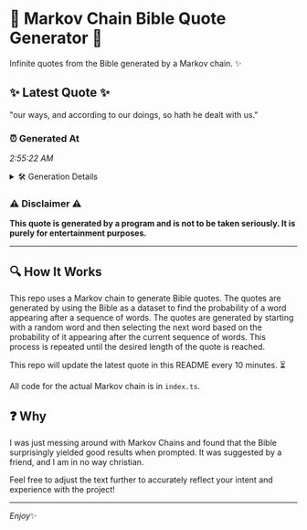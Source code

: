 # 📖 Markov Chain Bible Quote Generator 📖

Infinite quotes from the Bible generated by a Markov chain. ✨

## ✨ Latest Quote ✨
"our ways, and according to our doings, so hath he dealt with us."

### ⏰ Generated At
*2:55:22 AM*

<details>
    <summary>🛠️ Generation Details</summary>
    <p>
        <strong>🌱 Seed:</strong> our<br>
        <strong>🔄 Iterations:</strong> 12<br>
        <strong>📜 Context History:</strong><br>[ our ]: ways,<br>[ our, ways, ]: and<br>[ our, ways,, and ]: according<br>[ our, ways,, and, according ]: to<br>[ our, ways,, and, according, to ]: our<br>[ our, ways,, and, according, to, our ]: doings,<br>[ ways,, and, according, to, our, doings, ]: so<br>[ and, according, to, our, doings,, so ]: hath<br>[ according, to, our, doings,, so, hath ]: he<br>[ to, our, doings,, so, hath, he ]: dealt<br>[ our, doings,, so, hath, he, dealt ]: with<br>[ doings,, so, hath, he, dealt, with ]: us.<br>
    </p>
</details>

### ⚠️ Disclaimer ⚠️
**This quote is generated by a program and is not to be taken seriously. It is purely for entertainment purposes.**

---

## 🔍 How It Works

This repo uses a Markov chain to generate Bible quotes. The quotes are generated by using the Bible as a dataset to find the probability of a word appearing after a sequence of words. The quotes are generated by starting with a random word and then selecting the next word based on the probability of it appearing after the current sequence of words. This process is repeated until the desired length of the quote is reached.

This repo will update the latest quote in this README every 10 minutes. ⏳

All code for the actual Markov chain is in `index.ts`.

## ❓ Why

I was just messing around with Markov Chains and found that the Bible surprisingly yielded good results when prompted. 
It was suggested by a friend, and I am in no way christian.

Feel free to adjust the text further to accurately reflect your intent and experience with the project!

---

*Enjoy*✨
